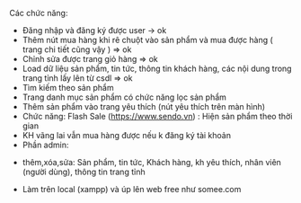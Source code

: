 ﻿﻿Các chức năng:
- Đăng nhập và đăng ký được user -> ok
- Thêm nút mua hàng khi rê chuột vào sản phẩm và mua được hàng ( trang chi tiết cũng vậy ) => ok
- Chỉnh sửa được trang giỏ hàng => ok
- Load dữ liệu sản phẩm, tin tức, thông tin khách hàng, các nội dung trong trang tỉnh lấy lên từ csdl => ok
- Tìm kiếm theo sản phẩm
- Trang danh mục sản phẩm có chức năng lọc sản phẩm
- Thêm sản phẩm vào trang yêu thích (nút yêu thích trên màn hình)
- Chức năng: Flash Sale (https://www.sendo.vn) : Hiện sản phẩm theo thời gian
- KH vãng lai vẫn mua hàng được nếu k đăng ký tài khoản
- Phần admin:
+ thêm,xóa,sửa: Sản phẩm, tin tức, Khách hàng, kh yêu thích, nhân viên (người dùng), thông tin trang tỉnh
- Làm trên local (xampp) và úp lên web free như somee.com